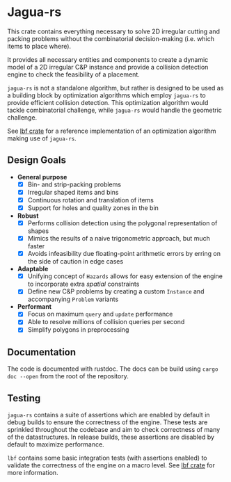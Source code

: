 # Jagua-rs

This crate contains everything necessary to solve 2D irregular cutting and packing problems without the combinatorial decision-making (i.e. which items to place where).

It provides all necessary entities and components to create a dynamic model of a 2D irregular C&P instance and provide a collision detection engine to check the feasibility of a placement.

`jagua-rs` is not a standalone algorithm, but rather is designed to be used as a building block by optimization algorithms which employ `jagua-rs` to provide efficient collision detection.
This optimization algorithm would tackle combinatorial challenge, while `jagua-rs` would handle the geometric challenge.

See [lbf crate](../lbf) for a reference implementation of an optimization algorithm making use of `jagua-rs`.

## Design Goals

- **General purpose** 
  - [x] Bin- and strip-packing problems
  - [x] Irregular shaped items and bins
  - [x] Continuous rotation and translation of items
  - [x] Support for holes and quality zones in the bin
- **Robust**
  - [x] Performs collision detection using the polygonal representation of shapes
  - [x] Mimics the results of a naive trigonometric approach, but much faster
  - [x] Avoids infeasibility due floating-point arithmetic errors by erring on the side of caution in edge cases
- **Adaptable** 
  - [x] Unifying concept of `Hazards` allows for easy extension of the engine to incorporate extra *spatial* constraints
  - [x] Define new C&P problems by creating a custom `Instance` and accompanying `Problem` variants
- **Performant**
  - [x] Focus on maximum `query` and `update` performance
  - [x] Able to resolve millions of collision queries per second
  - [x] Simplify polygons in preprocessing

## Documentation

The code is documented with rustdoc.
The docs can be build using `cargo doc --open` from the root of the repository.

## Testing

`jagua-rs` contains a suite of assertions which are enabled by default in debug builds to ensure the correctness of the engine.
These tests are sprinkled throughout the codebase and aim to check correctness of many of the datastructures.
In release builds, these assertions are disabled by default to maximize performance.

`lbf` contains some basic integration tests (with assertions enabled) to validate the correctness of the engine on a macro level.
See [lbf crate](../lbf#Testing) for more information.